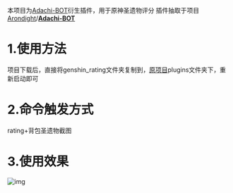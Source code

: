 本项目为[Adachi-BOT](https://github.com/SilveryStar/Adachi-BOT)衍生插件，用于原神圣遗物评分 插件抽取于项目[Arondight](https://github.com/Arondight)/**[Adachi-BOT](https://github.com/Arondight/Adachi-BOT)** 

# 1.使用方法

项目下载后，直接将genshin_rating文件夹复制到，[原项目](https://github.com/SilveryStar/Adachi-BOT)plugins文件夹下，重新启动即可

# 2.命令触发方式

rating+背包圣遗物截图

# 3.使用效果

![img](file:///C:\Users\ahy\AppData\Roaming\Tencent\Users\798185591\TIM\WinTemp\RichOle\LSL~%E]1CWNZGB@IZS5LK[H.png)
